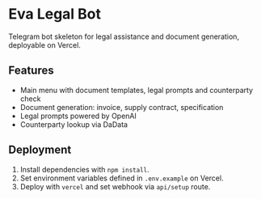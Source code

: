 # Eva Legal Bot

Telegram bot skeleton for legal assistance and document generation, deployable on Vercel.

## Features
- Main menu with document templates, legal prompts and counterparty check
- Document generation: invoice, supply contract, specification
- Legal prompts powered by OpenAI
- Counterparty lookup via DaData

## Deployment
1. Install dependencies with `npm install`.
2. Set environment variables defined in `.env.example` on Vercel.
3. Deploy with `vercel` and set webhook via `api/setup` route.
